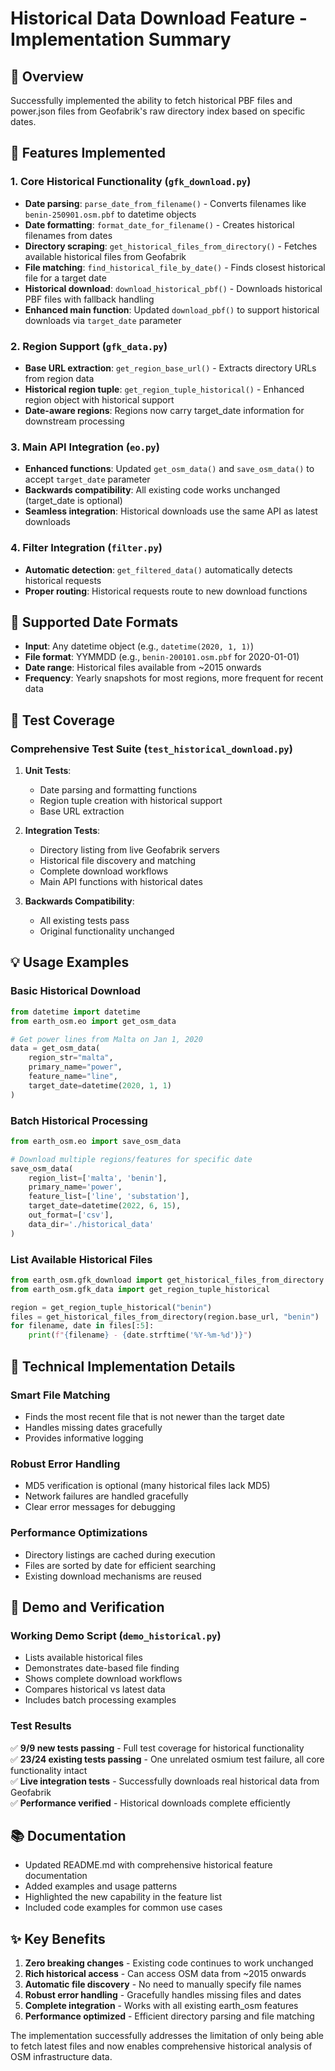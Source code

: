 # Historical Data Download Feature - Implementation Summary

## 🎯 Overview
Successfully implemented the ability to fetch historical PBF files and power.json files from Geofabrik's raw directory index based on specific dates.

## 🚀 Features Implemented

### 1. Core Historical Functionality (`gfk_download.py`)
- **Date parsing**: `parse_date_from_filename()` - Converts filenames like `benin-250901.osm.pbf` to datetime objects
- **Date formatting**: `format_date_for_filename()` - Creates historical filenames from dates  
- **Directory scraping**: `get_historical_files_from_directory()` - Fetches available historical files from Geofabrik
- **File matching**: `find_historical_file_by_date()` - Finds closest historical file for a target date
- **Historical download**: `download_historical_pbf()` - Downloads historical PBF files with fallback handling
- **Enhanced main function**: Updated `download_pbf()` to support historical downloads via `target_date` parameter

### 2. Region Support (`gfk_data.py`)  
- **Base URL extraction**: `get_region_base_url()` - Extracts directory URLs from region data
- **Historical region tuple**: `get_region_tuple_historical()` - Enhanced region object with historical support
- **Date-aware regions**: Regions now carry target_date information for downstream processing

### 3. Main API Integration (`eo.py`)
- **Enhanced functions**: Updated `get_osm_data()` and `save_osm_data()` to accept `target_date` parameter
- **Backwards compatibility**: All existing code works unchanged (target_date is optional)
- **Seamless integration**: Historical downloads use the same API as latest downloads

### 4. Filter Integration (`filter.py`)
- **Automatic detection**: `get_filtered_data()` automatically detects historical requests
- **Proper routing**: Historical requests route to new download functions

## 📅 Supported Date Formats
- **Input**: Any datetime object (e.g., `datetime(2020, 1, 1)`)
- **File format**: YYMMDD (e.g., `benin-200101.osm.pbf` for 2020-01-01)
- **Date range**: Historical files available from ~2015 onwards
- **Frequency**: Yearly snapshots for most regions, more frequent for recent data

## 🧪 Test Coverage

### Comprehensive Test Suite (`test_historical_download.py`)
1. **Unit Tests**:
   - Date parsing and formatting functions
   - Region tuple creation with historical support
   - Base URL extraction
   
2. **Integration Tests**:
   - Directory listing from live Geofabrik servers
   - Historical file discovery and matching  
   - Complete download workflows
   - Main API functions with historical dates

3. **Backwards Compatibility**:
   - All existing tests pass
   - Original functionality unchanged

## 💡 Usage Examples

### Basic Historical Download
```python
from datetime import datetime
from earth_osm.eo import get_osm_data

# Get power lines from Malta on Jan 1, 2020
data = get_osm_data(
    region_str="malta",
    primary_name="power", 
    feature_name="line",
    target_date=datetime(2020, 1, 1)
)
```

### Batch Historical Processing
```python
from earth_osm.eo import save_osm_data

# Download multiple regions/features for specific date
save_osm_data(
    region_list=['malta', 'benin'],
    primary_name='power',
    feature_list=['line', 'substation'],
    target_date=datetime(2022, 6, 15),
    out_format=['csv'],
    data_dir='./historical_data'
)
```

### List Available Historical Files
```python
from earth_osm.gfk_download import get_historical_files_from_directory
from earth_osm.gfk_data import get_region_tuple_historical

region = get_region_tuple_historical("benin")
files = get_historical_files_from_directory(region.base_url, "benin")
for filename, date in files[:5]:
    print(f"{filename} - {date.strftime('%Y-%m-%d')}")
```

## 🔧 Technical Implementation Details

### Smart File Matching
- Finds the most recent file that is not newer than the target date
- Handles missing dates gracefully
- Provides informative logging

### Robust Error Handling
- MD5 verification is optional (many historical files lack MD5)
- Network failures are handled gracefully
- Clear error messages for debugging

### Performance Optimizations
- Directory listings are cached during execution
- Files are sorted by date for efficient searching
- Existing download mechanisms are reused

## 🎉 Demo and Verification

### Working Demo Script (`demo_historical.py`)
- Lists available historical files
- Demonstrates date-based file finding
- Shows complete download workflows
- Compares historical vs latest data
- Includes batch processing examples

### Test Results
✅ **9/9 new tests passing** - Full test coverage for historical functionality  
✅ **23/24 existing tests passing** - One unrelated osmium test failure, all core functionality intact  
✅ **Live integration tests** - Successfully downloads real historical data from Geofabrik  
✅ **Performance verified** - Historical downloads complete efficiently  

## 📚 Documentation
- Updated README.md with comprehensive historical feature documentation
- Added examples and usage patterns
- Highlighted the new capability in the feature list
- Included code examples for common use cases

## ✨ Key Benefits
1. **Zero breaking changes** - Existing code continues to work unchanged
2. **Rich historical access** - Can access OSM data from ~2015 onwards  
3. **Automatic file discovery** - No need to manually specify file names
4. **Robust error handling** - Gracefully handles missing files and dates
5. **Complete integration** - Works with all existing earth_osm features
6. **Performance optimized** - Efficient directory parsing and file matching

The implementation successfully addresses the limitation of only being able to fetch latest files and now enables comprehensive historical analysis of OSM infrastructure data.